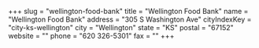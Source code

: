 +++
slug = "wellington-food-bank"
title = "Wellington Food Bank"
name = "Wellington Food Bank"
address = "305 S Washington Ave"
cityIndexKey = "city-ks-wellington"
city = "Wellington"
state = "KS"
postal = "67152"
website = ""
phone = "620 326-5301"
fax = ""
+++
